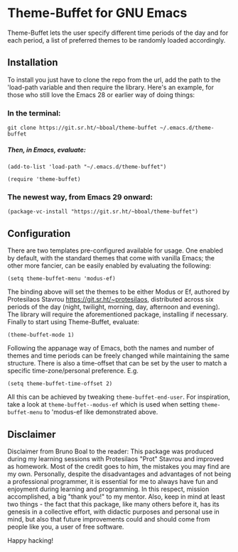 # Theme-Buffet for GNU Emacs

Theme-Buffet lets the user specify different time periods of the day and for
each period, a list of preferred themes to be randomly loaded accordingly.


## Installation

To install you just have to clone the repo from the url, add the path to the
'load-path variable and then require the library. Here's an example, for
those who still love the Emacs 28 or earlier way of doing things:


### In the terminal:

    git clone https://git.sr.ht/~bboal/theme-buffet ~/.emacs.d/theme-buffet

##### Then, in Emacs, evaluate:

    (add-to-list 'load-path "~/.emacs.d/theme-buffet")

    (require 'theme-buffet)


### The newest way, from Emacs 29 onward:

    (package-vc-install "https://git.sr.ht/~bboal/theme-buffet")


## Configuration

There are two templates pre-configured available for usage. One enabled by
default, with the standard themes that come with vanilla Emacs; the other
more fancier, can be easily enabled by evaluating the following:

    (setq theme-buffet-menu 'modus-ef)

The binding above will set the themes to be either Modus or Ef, authored by
Protesilaos Stavrou <https://git.sr.ht/~protesilaos>, distributed across six
periods of the day (night, twilight, morning, day, afternoon and evening). The
library will require the aforementioned package, installing if necessary.
Finally to start using Theme-Buffet, evaluate:

    (theme-buffet-mode 1)


Following the appanage way of Emacs, both the names and number of themes and
time periods can be freely changed while maintaining the same structure. There
is also a time-offset that can be set by the user to match a specific
time-zone/personal preference.
E.g.

    (setq theme-buffet-time-offset 2)

All this can be achieved by tweaking `theme-buffet-end-user`. For
inspiration, take a look at `theme-buffet--modus-ef` which is used when
setting `theme-buffet-menu` to 'modus-ef like demonstrated above.


## Disclaimer

Disclaimer from Bruno Boal to the reader: This package was produced during
my learning sessions with Protesilaos "Prot" Stavrou and improved as
homework. Most of the credit goes to him, the mistakes you may find are my
own. Personally, despite the disadvantages and advantages of not being a
professional programmer, it is essential for me to always have fun and
enjoyment during learning and programming. In this respect, mission
accomplished, a big "thank you!" to my mentor. Also, keep in mind at least
two things - the fact that this package, like many others before it, has its
genesis in a collective effort, with didactic purposes and personal use in
mind, but also that future improvements could and should come from people
like you, a user of free software.


Happy hacking!
